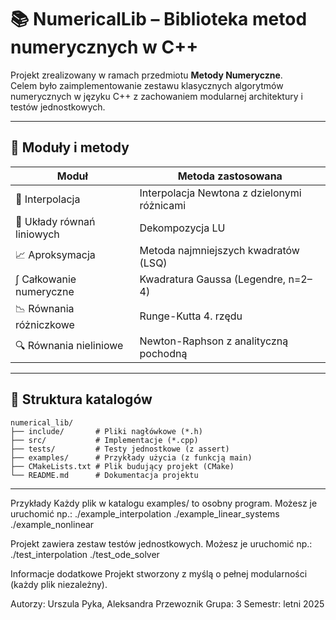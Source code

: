 # 📚 NumericalLib – Biblioteka metod numerycznych w C++

Projekt zrealizowany w ramach przedmiotu **Metody Numeryczne**.  
Celem było zaimplementowanie zestawu klasycznych algorytmów numerycznych w języku C++ z zachowaniem modularnej architektury i testów jednostkowych.

---

## 🧩 Moduły i metody

| Moduł                       | Metoda zastosowana                            |
|----------------------------|-----------------------------------------------|
| 🔢 Interpolacja            | Interpolacja Newtona z dzielonymi różnicami  |
| 🧮 Układy równań liniowych | Dekompozycja LU                               |
| 📈 Aproksymacja            | Metoda najmniejszych kwadratów (LSQ)          |
| ∫ Całkowanie numeryczne    | Kwadratura Gaussa (Legendre, n=2–4)           |
| 📉 Równania różniczkowe    | Runge-Kutta 4. rzędu                          |
| 🔍 Równania nieliniowe     | Newton-Raphson z analityczną pochodną         |

---

## 📁 Struktura katalogów


```
numerical_lib/
├── include/       # Pliki nagłówkowe (*.h)
├── src/           # Implementacje (*.cpp)
├── tests/         # Testy jednostkowe (z assert)
├── examples/      # Przykłady użycia (z funkcją main)
├── CMakeLists.txt # Plik budujący projekt (CMake)
└── README.md      # Dokumentacja projektu
```


---

Przykłady
Każdy plik w katalogu examples/ to osobny program. Możesz je uruchomić np.:
./example_interpolation
./example_linear_systems
./example_nonlinear

Projekt zawiera zestaw testów jednostkowych. Możesz je uruchomić np.:
./test_interpolation
./test_ode_solver

Informacje dodatkowe
Projekt stworzony z myślą o pełnej modularności (każdy plik niezależny).



Autorzy: Urszula Pyka, Aleksandra Przewoznik
Grupa: 3
Semestr: letni 2025